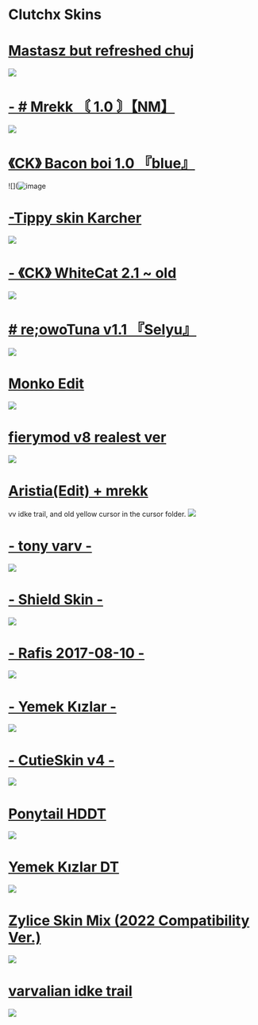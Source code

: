 # Clutchx Skins

# [Mastasz but refreshed chuj]( https://mastasz.s-ul.eu/FFHWOrZy)
![](https://cdn.discordapp.com/attachments/772001870096629792/1014608772745937007/screenshot037.jpg)

# [- # Mrekk 〘 1.0 〙【NM】](https://drive.google.com/uc?export=download&id=1KyfzDBexpJuncrHrVJ5ETZrH3_2IbGYy)
![](https://skins.osuck.net/uploads/posts/2021-01/1611739146_screenshot9120.jpg)

# [《CK》 Bacon boi 1.0 『blue』](https://joofixd.s-ul.eu/Idc2Mdek)
![](![image](https://user-images.githubusercontent.com/47702237/179339904-eb325c4a-6daa-4c77-9ada-d14b1ccb82f1.png)

# [-Tippy skin Karcher](https://drive.google.com/file/d/1WhNWoIrxRDcET3lMEw8vxIzf5pq41prV/view)
![](https://cdn.discordapp.com/attachments/332069109732999169/1000336678143139880/screenshot014.jpg)

# [- 《CK》 WhiteCat 2.1 ~ old](https://www.mediafire.com/file/slctyhdrt8q7mhw/-_%25E3%2580%258ACK%25E3%2580%258B_WhiteCat_2.1_%257E_old.osk/file)
![](https://i.imgur.com/rZckbMN.png)

# [# re;owoTuna v1.1 『Selyu』](https://drive.google.com/file/d/1SVtUUvo4o2DUwQ1Pf2Xb0v4eDblvvovq/view?usp=sharing)
![](https://cdn.discordapp.com/attachments/332069109732999169/1000337732687630336/screenshot015.jpg)

# [Monko Edit](https://rektygon.s-ul.eu/r36TbuaU)
![](https://i.imgur.com/8tXwDP0.jpg)

# [fierymod v8 realest ver](https://www.mediafire.com/file/4ryl6qqet0xs9nc/fierymod_v8_realest_ver.osk/file) 
![](https://i.imgur.com/Vv4Jgr1.png)

# [Aristia(Edit) + mrekk](https://drive.google.com/file/d/1nZkbsWjfDXJu9-VONuZV_DiYOjteMW25/view)
vv idke trail, and old yellow cursor in the cursor folder.
![](https://i.imgur.com/1mVGsiY.png)

# [- tony varv -](https://mega.nz/file/5WZ1TCDb#kGvBLznI9aH-KxbBQsIkOl5Lumaeere0Jn9rj7qaP4Q)
![](https://osu.ppy.sh/ss/15626158/88a1)

# [- Shield Skin -](https://drive.google.com/file/d/1ai-jXvh-34Y9VsvH5lOM97mTwTfkyQYV/view)
![](https://cdn.discordapp.com/attachments/332069109732999169/1000340031631806484/screenshot016.jpg)

# [- Rafis 2017-08-10 -](https://drive.google.com/file/d/1oanJ5hrKl4ZdPVUV9TfUgg0V6_OArp1e/view)
![](https://cdn.discordapp.com/attachments/332069109732999169/1000341550636728431/screenshot017.jpg)

# [- Yemek Kızlar -](https://cdn.discordapp.com/attachments/827951889026908191/997207236621369464/Yemek_Kzlar.osk)
![](https://cdn.discordapp.com/attachments/332069109732999169/1000342336548647012/screenshot019.jpg)

# [- CutieSkin v4 -](https://www.dropbox.com/s/5pxpc9ozz6oev8x/-%2BCutieSkin%20v4%20%2B-%20-.rar?dl=0)
![](https://cdn.discordapp.com/attachments/332069109732999169/1000343310197596240/screenshot020.jpg)

# [Ponytail HDDT](https://gerwi2.s-ul.eu/UpwA6ZsP)
![](https://i.imgur.com/o9VRoFm.png)

# [Yemek Kızlar DT]( https://drive.google.com/file/d/1kw4_agRLFgq4wK60laSMBsnGPO6LMiL8/view?usp=sharing)
![](https://cdn.discordapp.com/attachments/332069109732999169/1000344147590398072/screenshot021.jpg)

# [Zylice Skin Mix (2022 Compatibility Ver.)]( https://drive.google.com/file/d/1QRsELktLnH--R5zOwpXYjSnreT6Q3_jM/view)
![](https://cdn.discordapp.com/attachments/332069109732999169/1000345456376807434/screenshot025.jpg)

# [varvalian idke trail]( https://drive.google.com/file/d/12xHpKcdN5HNnAQnjL8JN507ZyQEEFCn-/view)
![](https://skins.osuck.net/uploads/posts/2019-07/1561977645_screenshot5556.jpg)




